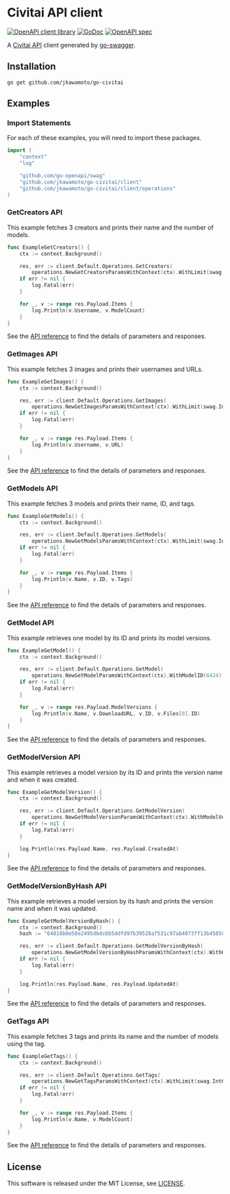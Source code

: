 # Civitai API client
[![OpenAPI client library](https://github.com/jkawamoto/go-civitai/actions/workflows/ci.yaml/badge.svg)](https://github.com/jkawamoto/go-civitai/actions/workflows/ci.yaml)
[![GoDoc](https://pkg.go.dev/badge/github.com/jkawamoto/go-civitai)](https://pkg.go.dev/github.com/jkawamoto/go-civitai)
[![OpenAPI spec](https://img.shields.io/badge/openapi-spec-blue)](https://jkawamoto.github.io/go-civitai/)

A [Civitai API](https://github.com/civitai/civitai/wiki/REST-API-Reference) client generated by
[go-swagger](https://github.com/go-swagger/go-swagger).

## Installation
```
go get github.com/jkawamoto/go-civitai
```


## Examples
### Import Statements
For each of these examples, you will need to import these packages.
```go
import (
	"context"
	"log"

	"github.com/go-openapi/swag"
	"github.com/jkawamoto/go-civitai/client"
	"github.com/jkawamoto/go-civitai/client/operations"
)
```
### GetCreators API
This example fetches 3 creators and prints their name and the number of models.

```go
func ExampleGetCreators() {
	ctx := context.Background()

	res, err := client.Default.Operations.GetCreators(
		operations.NewGetCreatorsParamsWithContext(ctx).WithLimit(swag.Int64(3)))
	if err != nil {
		log.Fatal(err)
	}

	for _, v := range res.Payload.Items {
		log.Println(v.Username, v.ModelCount)
	}
}
```

See the [API reference](https://github.com/civitai/civitai/wiki/REST-API-Reference#get-apiv1creators) to find
the details of parameters and responses.


### GetImages API
This example fetches 3 images and prints their usernames and URLs.

```go
func ExampleGetImages() {
    ctx := context.Background()

    res, err := client.Default.Operations.GetImages(
        operations.NewGetImagesParamsWithContext(ctx).WithLimit(swag.Int64(3)))
    if err != nil {
        log.Fatal(err)
    }

    for _, v := range res.Payload.Items {
        log.Println(v.Username, v.URL)
    }
}
```

See the [API reference](https://github.com/civitai/civitai/wiki/REST-API-Reference#get-apiv1images) to find
the details of parameters and responses.


### GetModels API
This example fetches 3 models and prints their name, ID, and tags.

```go
func ExampleGetModels() {
	ctx := context.Background()

	res, err := client.Default.Operations.GetModels(
		operations.NewGetModelsParamsWithContext(ctx).WithLimit(swag.Int64(3)))
	if err != nil {
		log.Fatal(err)
	}

	for _, v := range res.Payload.Items {
		log.Println(v.Name, v.ID, v.Tags)
	}
}
```

See the [API reference](https://github.com/civitai/civitai/wiki/REST-API-Reference#get-apiv1models) to find
the details of parameters and responses.


### GetModel API
This example retrieves one model by its ID and prints its model versions.

```go
func ExampleGetModel() {
	ctx := context.Background()

	res, err := client.Default.Operations.GetModel(
		operations.NewGetModelParamsWithContext(ctx).WithModelID(6424))
	if err != nil {
		log.Fatal(err)
	}

	for _, v := range res.Payload.ModelVersions {
		log.Println(v.Name, v.DownloadURL, v.ID, v.Files[0].ID)
	}
}
```

See the [API reference](https://github.com/civitai/civitai/wiki/REST-API-Reference#get-apiv1modelsmodelid) to find
the details of parameters and responses.


### GetModelVersion API
This example retrieves a model version by its ID and prints the version name and when it was created.

```go
func ExampleGetModelVersion() {
	ctx := context.Background()

	res, err := client.Default.Operations.GetModelVersion(
		operations.NewGetModelVersionParamsWithContext(ctx).WithModelVersionID(8958))
	if err != nil {
		log.Fatal(err)
	}

	log.Println(res.Payload.Name, res.Payload.CreatedAt)
}
```

See the
[API reference](https://github.com/civitai/civitai/wiki/REST-API-Reference#get-apiv1models-versionsmodelversionid)
to find the details of parameters and responses.


### GetModelVersionByHash API
This example retrieves a model version by its hash and prints the version name and when it was updated.

```go
func ExampleGetModelVersionByHash() {
	ctx := context.Background()
	hash := "64018b0e58e2495dbdc6b5ddfd97b39528af531c97ab4073ff13b45858a200a2"

	res, err := client.Default.Operations.GetModelVersionByHash(
		operations.NewGetModelVersionByHashParamsWithContext(ctx).WithHash(hash))
	if err != nil {
		log.Fatal(err)
	}

	log.Println(res.Payload.Name, res.Payload.UpdatedAt)
}
```

See the
[API reference](https://github.com/civitai/civitai/wiki/REST-API-Reference#get-apiv1models-versionsby-hashhash)
to find the details of parameters and responses.


### GetTags API
This example fetches 3 tags and prints its name and the number of models using the tag.

```go
func ExampleGetTags() {
	ctx := context.Background()

	res, err := client.Default.Operations.GetTags(
		operations.NewGetTagsParamsWithContext(ctx).WithLimit(swag.Int64(3)))
	if err != nil {
		log.Fatal(err)
	}

	for _, v := range res.Payload.Items {
		log.Println(v.Name, v.ModelCount)
	}
}
```

See the [API reference](https://github.com/civitai/civitai/wiki/REST-API-Reference#get-apiv1tags) to find
the details of parameters and responses.


## License
This software is released under the MIT License, see [LICENSE](LICENSE).
